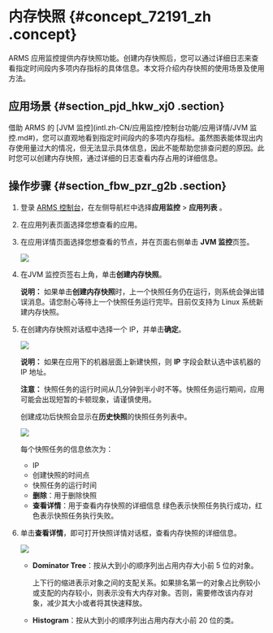 # 内存快照 {#concept_72191_zh .concept}

ARMS 应用监控提供内存快照功能。创建内存快照后，您可以通过详细日志来查看指定时间段内多项内存指标的具体信息。本文将介绍内存快照的使用场景及使用方法。

## 应用场景 {#section_pjd_hkw_xj0 .section}

借助 ARMS 的 [JVM 监控](intl.zh-CN/应用监控/控制台功能/应用详情/JVM 监控.md#)，您可以直观地看到指定时间段内的多项内存指标。虽然图表能体现出内存使用量过大的情况，但无法显示具体信息，因此不能帮助您排查问题的原因。此时您可以创建内存快照，通过详细的日志查看内存占用的详细信息。

## 操作步骤 {#section_fbw_pzr_g2b .section}

1.  登录 [ARMS 控制台](https://arms-ap-southeast-1.console.aliyun.com/#/home)，在左侧导航栏中选择**应用监控** \> **应用列表** 。
2.  在应用列表页面选择您想查看的应用。

3.  在应用详情页面选择您想查看的节点，并在页面右侧单击 **JVM 监控**页签。

    ![](http://static-aliyun-doc.oss-cn-hangzhou.aliyuncs.com/assets/img/152242/156756500243130_zh-CN.png)

4.  在JVM 监控页签右上角，单击**创建内存快照**。

    **说明：** 如果单击**创建内存快照**时，上一个快照任务仍在运行，则系统会弹出错误消息。请您耐心等待上一个快照任务运行完毕。目前仅支持为 Linux 系统新建内存快照。

5.  在创建内存快照对话框中选择一个 IP，并单击**确定**。

    ![](http://static-aliyun-doc.oss-cn-hangzhou.aliyuncs.com/assets/img/152243/156756500243132_zh-CN.png)

    **说明：** 如果在应用下的机器层面上新建快照，则 **IP** 字段会默认选中该机器的 IP 地址。

    **注意：** 快照任务的运行时间从几分钟到半小时不等。快照任务运行期间，应用可能会出现短暂的卡顿现象，请谨慎使用。

    创建成功后快照会显示在**历史快照**的快照任务列表中。

    ![](http://static-aliyun-doc.oss-cn-hangzhou.aliyuncs.com/assets/img/152243/156756500243133_zh-CN.png)

    每个快照任务的信息依次为：

    -   IP
    -   创建快照的时间点
    -   快照任务的运行时间
    -   **删除**：用于删除快照
    -   **查看详情**：用于查看内存快照的详细信息
    绿色表示快照任务执行成功，红色表示快照任务执行失败。

6.  单击**查看详情**，即可打开快照详情对话框，查看内存快照的详细信息。

    ![](http://static-aliyun-doc.oss-cn-hangzhou.aliyuncs.com/assets/img/152243/156756500243135_zh-CN.png)

    -   **Dominator Tree**：按从大到小的顺序列出占用内存大小前 5 位的对象。

        上下行的缩进表示对象之间的支配关系。如果排名第一的对象占比例较小或支配的内存较小，则表示没有大内存对象。否则，需要修改该内存对象，减少其大小或者将其快速释放。

    -   **Histogram**：按从大到小的顺序列出占用内存大小前 20 位的类。


